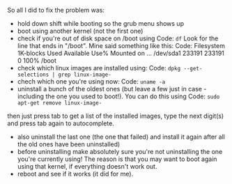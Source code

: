 So all I did to fix the problem was:
- hold down shift while booting so the grub menu shows up
- boot using another kernel (not the first one)
- check if you're out of disk space on /boot using
Code:
`df`
Look for the line that ends in "/boot". Mine said something like this:
Code:
Filesystem           1K-blocks      Used Available Use% Mounted on
...
/dev/sda1               233191    233191         0 100% /boot
- check which linux images are installed using:
Code:
`dpkg --get-selections | grep linux-image-`
- chech which one you're using now:
Code:
`uname -a`
- uninstall a bunch of the oldest ones (but leave a few just in case - including the one you used to boot!). You can do this using
Code:
`sudo apt-get remove linux-image-`

then just press tab to get a list of the installed images, type the next digit(s) and press tab again to autocomplete.
- also uninstall the last one (the one that failed) and install it again after all the old ones have been uninstalled)
- before uninstalling make absolutely sure you're not uninstalling the one you're currently using! The reason is that you may want to boot again using that kernel, if everything doesn't work out.
- reboot and see if it works (it did for me).
